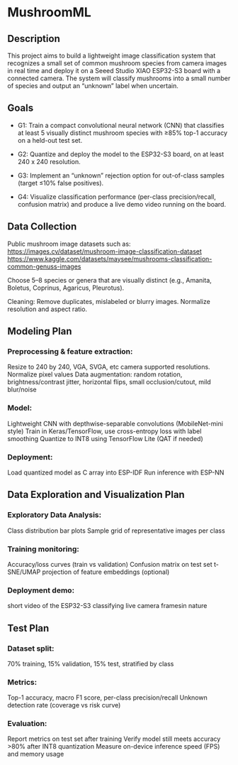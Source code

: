 # MushroomML

## Description
This project aims to build a lightweight image classification system that recognizes a small set of common mushroom species from camera images in real time and deploy it on a Seeed Studio XIAO ESP32-S3 board with a connected camera. The system will classify mushrooms into a small number of species and output an “unknown” label when uncertain.

## Goals
- G1: Train a compact convolutional neural network (CNN) that classifies at least 5 visually distinct mushroom species with ≥85% top-1 accuracy on a held-out test set.

- G2: Quantize and deploy the model to the ESP32-S3 board, on at least 240 x 240 resolution.

- G3: Implement an “unknown” rejection option for out-of-class samples (target ≤10% false positives).

- G4: Visualize classification performance (per-class precision/recall, confusion matrix) and produce a live demo video running on the board.

## Data Collection

Public mushroom image datasets such as:
https://images.cv/dataset/mushroom-image-classification-dataset
https://www.kaggle.com/datasets/maysee/mushrooms-classification-common-genuss-images

Choose 5–8 species or genera that are visually distinct (e.g., Amanita, Boletus, Coprinus, Agaricus, Pleurotus).

Cleaning: Remove duplicates, mislabeled or blurry images. Normalize resolution and aspect ratio.

## Modeling Plan

### Preprocessing & feature extraction:
Resize to 240 by 240, VGA, SVGA, etc camera supported resolutions.
Normalize pixel values
Data augmentation: random rotation, brightness/contrast jitter, horizontal flips, small occlusion/cutout, mild blur/noise

### Model:
Lightweight CNN with depthwise-separable convolutions (MobileNet-mini style)
Train in Keras/TensorFlow, use cross-entropy loss with label smoothing
Quantize to INT8 using TensorFlow Lite (QAT if needed)

### Deployment:
Load quantized model as C array into ESP-IDF
Run inference with ESP-NN

## Data Exploration and Visualization Plan

### Exploratory Data Analysis:
Class distribution bar plots
Sample grid of representative images per class

### Training monitoring:
Accuracy/loss curves (train vs validation)
Confusion matrix on test set
t-SNE/UMAP projection of feature embeddings (optional)

### Deployment demo:
short video of the ESP32-S3 classifying live camera framesin nature

## Test Plan

### Dataset split:
70% training, 15% validation, 15% test, stratified by class
### Metrics:
Top-1 accuracy, macro F1 score, per-class precision/recall
Unknown detection rate (coverage vs risk curve)
### Evaluation:
Report metrics on test set after training
Verify model still meets accuracy >80% after INT8 quantization
Measure on-device inference speed (FPS) and memory usage
